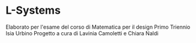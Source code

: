 # L-Systems
Elaborato per l'esame del corso di Matematica per il design
Primo Triennio Isia Urbino
Progetto a cura di Lavinia Camoletti e Chiara Naldi
